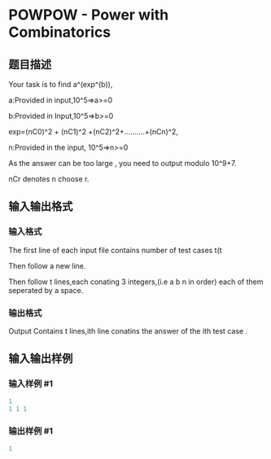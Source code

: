 # POWPOW - Power with Combinatorics

## 题目描述

Your task is to find a^(exp^(b)),

a:Provided in input,10^5=>a>=0

b:Provided in Input,10^5=>b>=0

exp=(nC0)^2 + (nC1)^2 +(nC2)^2+..........+(nCn)^2,

n:Provided in the input, 10^5=>n>=0

As the answer can be too large , you need to output modulo 10^9+7.

nCr denotes n choose r.

## 输入输出格式

### 输入格式

The first line of each input file contains number of test cases t(t

Then follow a new line.

Then follow t lines,each conating 3 integers,(i.e a b n in order) each of them seperated by a space.

### 输出格式

Output Contains t lines,ith line conatins the answer of the ith test case .

## 输入输出样例

### 输入样例 #1

```cpp
1
1 1 1
```


### 输出样例 #1

```cpp
1
```


